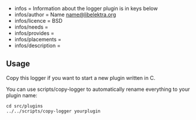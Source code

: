 - infos = Information about the logger plugin is in keys below
- infos/author = Name <name@libelektra.org>
- infos/licence = BSD
- infos/needs =
- infos/provides =
- infos/placements =
- infos/description =

## Usage ##

Copy this logger if you want to start a new
plugin written in C.

You can use scripts/copy-logger
to automatically rename everything to your
plugin name:

	cd src/plugins
	../../scripts/copy-logger yourplugin


